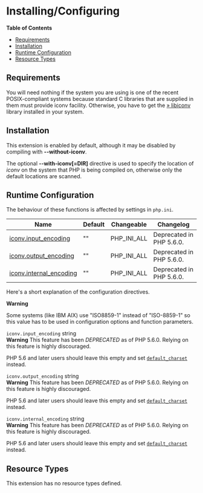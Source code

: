 Installing/Configuring
======================

**Table of Contents**

-   [Requirements](/iconv/setup.html#Requirements)
-   [Installation](/iconv/setup.html#Installation)
-   [Runtime Configuration](/iconv/setup.html#Runtime%20Configuration)
-   [Resource Types](/iconv/setup.html#Resource%20Types)

Requirements
------------

You will need nothing if the system you are using is one of the recent
POSIX-compliant systems because standard C libraries that are supplied
in them must provide iconv facility. Otherwise, you have to get the
<a href="http://www.gnu.org/software/libiconv/" class="link external">» libiconv</a>
library installed in your system.

Installation
------------

This extension is enabled by default, although it may be disabled by
compiling with **--without-iconv**.

The optional **--with-iconv\[=DIR\]** directive is used to specify the
location of *iconv* on the system that PHP is being compiled on,
otherwise only the default locations are scanned.

Runtime Configuration
---------------------

The behaviour of these functions is affected by settings in `php.ini`.

| Name                                                                  | Default | Changeable    | Changelog                |
|-----------------------------------------------------------------------|---------|---------------|--------------------------|
| <a href="/iconv/setup.html#" class="link">iconv.input_encoding</a>    | ""      | PHP\_INI\_ALL | Deprecated in PHP 5.6.0. |
| <a href="/iconv/setup.html#" class="link">iconv.output_encoding</a>   | ""      | PHP\_INI\_ALL | Deprecated in PHP 5.6.0. |
| <a href="/iconv/setup.html#" class="link">iconv.internal_encoding</a> | ""      | PHP\_INI\_ALL | Deprecated in PHP 5.6.0. |

Here's a short explanation of the configuration directives.

**Warning**

Some systems (like IBM AIX) use "ISO8859-1" instead of "ISO-8859-1" so
this value has to be used in configuration options and function
parameters.

`iconv.input_encoding` <span class="type">string</span>  
**Warning**
This feature has been *DEPRECATED* as of PHP 5.6.0. Relying on this
feature is highly discouraged.

PHP 5.6 and later users should leave this empty and set
<a href="/ini/core.html#ini.default-charset" class="link"><code class="parameter">default_charset</code></a>
instead.

`iconv.output_encoding` <span class="type">string</span>  
**Warning**
This feature has been *DEPRECATED* as of PHP 5.6.0. Relying on this
feature is highly discouraged.

PHP 5.6 and later users should leave this empty and set
<a href="/ini/core.html#ini.default-charset" class="link"><code class="parameter">default_charset</code></a>
instead.

`iconv.internal_encoding` <span class="type">string</span>  
**Warning**
This feature has been *DEPRECATED* as of PHP 5.6.0. Relying on this
feature is highly discouraged.

PHP 5.6 and later users should leave this empty and set
<a href="/ini/core.html#ini.default-charset" class="link"><code class="parameter">default_charset</code></a>
instead.

Resource Types
--------------

This extension has no resource types defined.
